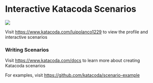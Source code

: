 # Interactive Katacoda Scenarios

[![](http://shields.katacoda.com/katacoda/luipolanco1229/count.svg)](https://www.katacoda.com/luipolanco1229 "Get your profile on Katacoda.com")

Visit https://www.katacoda.com/luipolanco1229 to view the profile and interactive scenarios

### Writing Scenarios
Visit https://www.katacoda.com/docs to learn more about creating Katacoda scenarios

For examples, visit https://github.com/katacoda/scenario-example
